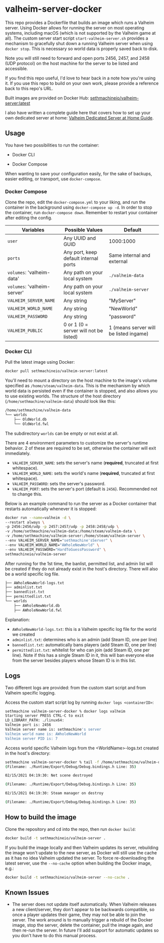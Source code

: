 # valheim-server-docker

This repo provides a Dockerfile that builds an image which runs a Valheim server.  Using Docker allows for running the server on most operating systems, including macOS (which is not supported by the Valheim game at all).  The custom server start script `start-valheim-server.sh` provides a mechanism to gracefully shut down a running Valheim server when using `docker stop`.  This is necessary so world data is properly saved back to disk.

Note you will still need to forward and open ports 2456, 2457, and 2458 (UDP protocol) on the host machine for the server to be listed and accessible.

If you find this repo useful, I'd love to hear back in a note how you're using it.  If you use this repo to build on your own work, please provide a reference back to this repo's URL.

Built images are provided on Docker Hub: [sethmachineio/valheim-server:latest](https://hub.docker.com/r/sethmachineio/valheim-server)

I also have written a complete guide here that covers how to set up your own dedicated server at home: [Valheim Dedicated Server at Home Guide](https://sethmachine.gitlab.io/2021/02/11/host-valheim-with-docker/).

## Usage

You have two possibilities to run the container:

- Docker CLI

- Docker Compose

When wanting to save your configuration easily, for the sake of backups,
easier editing, or transport, use `docker-compose`.

### Docker Compose

Clone the repo, edit the `docker-compose.yml` to your liking, and run
the container in the background using `docker-compose up -d`. In order
to stop the container, run `docker-compose down`. Remember to restart
your container after editing the config.

| **Variables**               | **Possible Values**                       | **Default**                            |
|-----------------------------|-------------------------------------------|----------------------------------------|
| `user`                      | Any UUID and GUID                         | 1000:1000                              |
| `ports`                     | Any port, keep default internal ports     | Same internal and external             |
| `volumes`: 'valheim-data'   | Any path on your local system             | `./valheim-data`                       |
| `volumes`: 'valheim-server' | Any path on your local system             | `./valheim-server`                     |
| `VALHEIM_SERVER_NAME`       | Any string                                | "MyServer"                             |
| `VALHEIM_WORLD_NAME`        | Any string                                | "NewWorld"                             |
| `VALHEIM_PASSWORD`          | Any string                                | "password"                             |
| `VALHEIM_PUBLIC`            | 0 or 1 (0 = server will not be listed)    | 1 (means server will be listed ingame) |


### Docker CLI

Pull the latest image using Docker:

```bash
docker pull sethmachineio/valheim-server:latest
```

You'll need to mount a directory on the host machine to the image's volume specified as `/home/steam/valheim-data`.  This is the mechanism by which world data is persisted even if the container is stopped, and also allows you to use existing worlds.  The structure of the host directory (`/home/sethmachine/valheim-data`) should look like this:

```bash
/home/sethmachine/valheim-data
└── worlds
    ├── OldWorld.db
    └── OldWorld.fwl
```

The subdirectory `worlds` can be empty or not exist at all.

There are 4 environment parameters to customize the server's runtime behavior.  2 of these are required to be set, otherwise the container will exit immediately.

* `VALHEIM_SERVER_NAME`: sets the server's name (**required**, truncated at first whitespace).
* `VALHEIM_WORLD_NAME`: sets the world's name (**required**, truncated at first whitespace).
* `VALHEIM_PASSWORD`: sets the server's password.
* `VALHEIM_PORT`: sets the server's port (default is `2456`).  Recommended not to change this.

Below is an example command to run the server as a Docker container that restarts automatically whenever it is stopped:

```bash
docker run --name=valheim -d \
--restart always \
-p 2456:2456/udp -p 2457:2457/udp -p 2458:2458/udp \
-v /home/sethmachine/valheim-data:/home/steam/valheim-data \
-v /home/sethmachine/valheim-server:/home/steam/valheim-server \
--env VALHEIM_SERVER_NAME="sethmachine'sServer" \
--env VALHEIM_WORLD_NAME="AWholeNewWorld" \
--env VALHEIM_PASSWORD="HardToGuessPassword" \
sethmachineio/valheim-server
```

After running for the 1st time, the banlist, permitted list, and admin list will be created if they do not already exist in the host's directory.  There will also be a world specific log file.

```bash
├── AWholeNewWorld-logs.txt
├── adminlist.txt
├── bannedlist.txt
├── permittedlist.txt
└── worlds
    ├── AWholeNewWorld.db
    ├── AWholeNewWorld.fwl
```

Explanation:

* `AWholeNewWorld-logs.txt`: this is a Valheim specific log file for the world we created
* `adminlist.txt`: determines who is an admin (add Steam ID, one per line)
* `bannedlist.txt`: automatically bans players (add Steam ID, one per line)
* `permittedlist.txt`: whitelist for who can join (add Steam ID, one per line).  Note if this has a single Steam ID in it, this will ban everyone else from the server besides players whose Steam ID is in this list.

## Logs

Two different logs are provided: from the custom start script and from Valheim specific logging.

Access the custom start script log by running `docker logs <containerID>`:

```bash
sethmachine valheim-server-docker % docker logs valheim
Starting server PRESS CTRL-C to exit
LD_LIBRARY_PATH: ./linux64:
Valheim port is: 2456
Valheim server name is: sethmachine's server
Valheim world name is: AWholeNewWorld
Valheim server PID is: 7
```

Access world specific Valheim logs from the \<WorldName\>-logs.txt created in the host's directory:

```bash
sethmachine valheim-server-docker % tail -f /home/sethmachine/valheim-data/AWholeNewWorld-logs.txt
(Filename: ./Runtime/Export/Debug/Debug.bindings.h Line: 35)

02/15/2021 04:19:30: Net scene destroyed

(Filename: ./Runtime/Export/Debug/Debug.bindings.h Line: 35)

02/15/2021 04:19:30: Steam manager on destroy

(Filename: ./Runtime/Export/Debug/Debug.bindings.h Line: 35)
```

## How to build the image

Clone the repository and cd into the repo, then run `docker build`:

```bash
docker build -t sethmachineio/valheim-server .
```

If you build the image locally and then Valheim updates its server, rebuilding the image won't update to the new server, as Docker will still use the cache as it has no idea Valheim updated the server.  To force re-downloading the latest server, use the `--no-cache` option when building the Docker image, e.g.:

```bash
docker build -t sethmachineio/valheim-server --no-cache .
```


## Known Issues

* The server does not update itself automatically.  When Valheim releases a new client/server, they don't appear to be backwards compatible, so once a player updates their game, they may not be able to join the server.  The work around is to manually trigger a rebuild of the Docker image, stop the server, delete the container, pull the image again, and then re-run the server.  In future I'll add support for automatic updates so you don't have to do this manual process.
